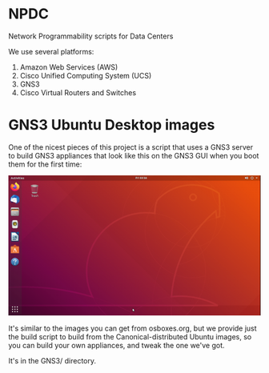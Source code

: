 # NPDC

Network Programmability scripts for Data Centers

We use several platforms:

1. Amazon Web Services (AWS)
1. Cisco Unified Computing System (UCS)
1. GNS3
1. Cisco Virtual Routers and Switches

# GNS3 Ubuntu Desktop images

One of the nicest pieces of this project is a script that uses a GNS3 server to build GNS3 appliances that look like this
on the GNS3 GUI when you boot them for the first time:

![screenshot of Ubuntu Bionic desktop](https://github.com/BrentBaccala/NPDC/blob/master/ubuntu-bionic.png?raw=true)

It's similar to the images you can get from osboxes.org, but we provide just the build script
to build from the Canonical-distributed Ubuntu images, so you can build your own appliances,
and tweak the one we've got.

It's in the GNS3/ directory.
